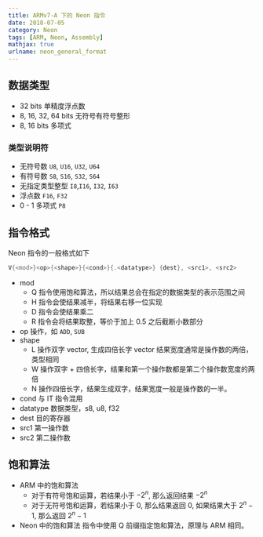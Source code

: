 ```yaml
---
title: ARMv7-A 下的 Neon 指令
date: 2018-07-05
category: Neon
tags: [ARM, Neon, Assembly]
mathjax: true
urlname: neon_general_format
---
```


## 数据类型

- 32 bits 单精度浮点数
- 8, 16, 32, 64 bits 无符号有符号整形
- 8, 16 bits 多项式

### 类型说明符

- 无符号数
    `U8`, `U16`, `U32`, `U64`
- 有符号数
    `S8`, `S16`, `S32`, `S64`
- 无指定类型整型
    `I8`,`I16`, `I32`, `I63`
- 浮点数
    `F16`, `F32`
- 0 - 1 多项式
    `P8`

## 指令格式

Neon 指令的一般格式如下

```asm
V{<mod>}<op>{<shape>}{<cond>}{.<datatype>} {dest}, <src1>, <src2>
```

- mod
  - Q
    指令使用饱和算法，所以结果总会在指定的数据类型的表示范围之间
  - H
    指令会使结果减半，将结果右移一位实现
  - D
    指令会使结果乘二
  - R
    指令会将结果取整，等价于加上 0.5 之后截断小数部分
- op
    操作，如 `ADD`, `SUB`
- shape
  - L
    操作双字 vector, 生成四倍长字 vector
    结果宽度通常是操作数的两倍，类型相同
  - W
    操作双字 + 四倍长字，结果和第一个操作数都是第二个操作数宽度的两倍
  - N
    操作四倍长字，结果生成双字，结果宽度一般是操作数的一半。
- cond
  与 IT 指令混用
- datatype
  数据类型，s8, u8, f32
- dest
  目的寄存器
- src1
  第一操作数
- src2
  第二操作数

## 饱和算法

- ARM 中的饱和算法
  - 对于有符号饱和运算，若结果小于 $-2^n$, 那么返回结果 $-2^n$
  - 对于无符号饱和运算，若结果小于 0, 那么结果返回 0, 如果结果大于 $2^n-1$, 那么返回 $2^n-1$
- Neon 中的饱和算法
  指令中使用 Q 前缀指定饱和算法，原理与 ARM 相同。